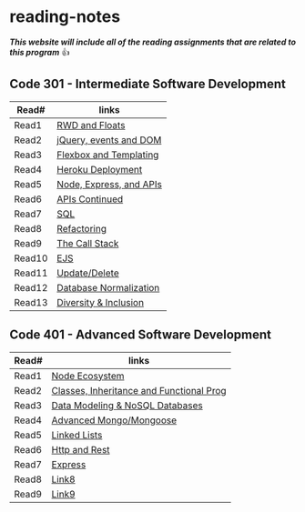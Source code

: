 # reading-notes

***This website will include all of the reading assignments that are related to this program*** :+1:

## Code 301 - Intermediate Software Development 

Read# | links
----------|------------
Read1     |[RWD and Floats](https://janabi.github.io/reading-notes/RWD-and-floats)
Read2     |[jQuery, events and DOM](https://janabi.github.io/reading-notes/jquery-events-dom.md)
Read3     |[Flexbox and Templating](https://janabi.github.io/reading-notes/mustache-and-flexbox.md)
Read4     |[Heroku Deployment](https://janabi.github.io/reading-notes/heroku-dev.md)
Read5     |[Node, Express, and APIs](https://janabi.github.io/reading-notes/node-express-api.md)
Read6     |[APIs Continued](https://janabi.github.io/reading-notes/api-continued.md)
Read7     |[SQL](https://janabi.github.io/reading-notes/sql.md)
Read8     |[Refactoring](https://janabi.github.io/reading-notes/functional-programming.md)
Read9     |[The Call Stack](https://janabi.github.io/reading-notes/call-stack.md)
Read10    |[EJS](https://janabi.github.io/reading-notes/components.md)
Read11    |[Update/Delete](https://janabi.github.io/reading-notes/sending-from-data.md)
Read12    |[Database Normalization](https://janabi.github.io/reading-notes/database-normalization.md)
Read13    |[Diversity & Inclusion](https://janabi.github.io/reading-notes/diversity-inclusion.md)

## Code 401 - Advanced Software Development 

Read# | links
----------|------------
Read1     |[Node Ecosystem](https://janabi.github.io/reading-notes/node-ecosystem.md)
Read2     |[Classes, Inheritance and Functional Prog](https://janabi.github.io/reading-notes/classes-inheritance-functional-prog.md)
Read3     |[Data Modeling & NoSQL Databases](https://janabi.github.io/reading-notes/data-modeling-nosql.md)
Read4     |[Advanced Mongo/Mongoose](https://janabi.github.io/reading-notes/advanced-mongo.md)
Read5     |[Linked Lists](https://janabi.github.io/reading-notes/linked-lists.md)
Read6     |[Http and Rest](https://janabi.github.io/reading-notes/http-rest.md)
Read7     |[Express](https://janabi.github.io/reading-notes/express.md)
Read8     |[Link8]()
Read9     |[Link9]()